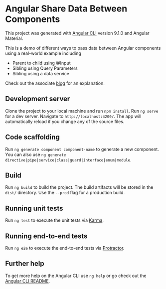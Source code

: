 # Angular Share Data Between Components

This project was generated with [Angular CLI](https://github.com/angular/angular-cli) version 9.1.0 and Angular Material.

This is a demo of different ways to pass data between Angular components using a real-world example including
- Parent to child using @Input
- Sibling using Query Parameters
- Sibling using a data service

Check out the associate [blog](https://davestaudenmaier.github.io/share-data) for an explanation.

## Development server

Clone the project to your local machine and run `npm install`.   Run `ng serve` for a dev server. Navigate to `http://localhost:4200/`. The app will automatically reload if you change any of the source files.

## Code scaffolding

Run `ng generate component component-name` to generate a new component. You can also use `ng generate directive|pipe|service|class|guard|interface|enum|module`.

## Build

Run `ng build` to build the project. The build artifacts will be stored in the `dist/` directory. Use the `--prod` flag for a production build.

## Running unit tests

Run `ng test` to execute the unit tests via [Karma](https://karma-runner.github.io).

## Running end-to-end tests

Run `ng e2e` to execute the end-to-end tests via [Protractor](http://www.protractortest.org/).

## Further help

To get more help on the Angular CLI use `ng help` or go check out the [Angular CLI README](https://github.com/angular/angular-cli/blob/master/README.md).
